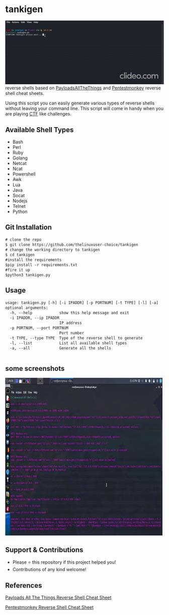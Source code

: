 # tankigen
![trial](assets/tankigen.gif)
reverse shells based on [PayloadsAllTheThings](https://github.com/swisskyrepo/PayloadsAllTheThings/blob/master/Methodology%20and%20Resources/Reverse%20Shell%20Cheatsheet.md) and [Pentestmonkey](http://pentestmonkey.net/cheat-sheet/shells/reverse-shell-cheat-sheet) reverse shell cheat sheets.

Using this script you can easily generate various types of reverse shells without leaving your command line. This script will come in handy when you are playing [CTF](https://en.wikipedia.org/wiki/Capture_the_flag#Computer_security) like challenges.   


## Available Shell Types
- Bash
- Perl
- Ruby
- Golang
- Netcat
- Ncat
- Powershell
- Awk
- Lua
- Java
- Socat
- Nodejs
- Telnet
- Python

## Git Installation
```
# clone the repo
$ git clone https://github.com/thelinuxuser-choice/tankigen
# change the working directory to tankigen
$ cd tankigen
#install the requirements 
$pip install -r requirements.txt
#fire it up
$python3 tankigen.py
```

## Usage

```
usage: tankigen.py [-h] [-i IPADDR] [-p PORTNUM] [-t TYPE] [-l] [-a]
optional arguments:
  -h, --help            show this help message and exit
  -i IPADDR, --ip IPADDR
                        IP address
  -p PORTNUM, --port PORTNUM
                        Port number
  -t TYPE, --type TYPE  Type of the reverse shell to generate
  -l, --list            List all available shell types
  -a, --all             Generate all the shells
  
```
## some screenshots


<p align='left'>
    <img src = '/assets/scr1.png' height="500" width = '500' >
</p>







## Support & Contributions
- Please ⭐️ this repository if this project helped you!
- Contributions of any kind welcome!

## References
[Payloads All The Things Reverse Shell Cheat Sheet](https://github.com/swisskyrepo/PayloadsAllTheThings/blob/master/Methodology%20and%20Resources/Reverse%20Shell%20Cheatsheet.md)

[Pentestmonkey Reverse Shell Cheat Sheet](http://pentestmonkey.net/cheat-sheet/shells/reverse-shell-cheat-sheet)
